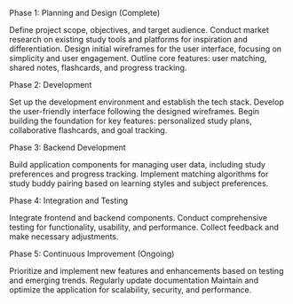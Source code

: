 Phase 1: Planning and Design (Complete)

Define project scope, objectives, and target audience.
Conduct market research on existing study tools and platforms for inspiration and differentiation.
Design initial wireframes for the user interface, focusing on simplicity and user engagement.
Outline core features: user matching, shared notes, flashcards, and progress tracking.

Phase 2: Development

Set up the development environment and establish the tech stack.
Develop the user-friendly interface following the designed wireframes.
Begin building the foundation for key features: personalized study plans, collaborative flashcards, and goal tracking.

Phase 3: Backend Development

Build application components for managing user data, including study preferences and progress tracking.
Implement matching algorithms for study buddy pairing based on learning styles and subject preferences.

Phase 4: Integration and Testing

Integrate frontend and backend components.
Conduct comprehensive testing for functionality, usability, and performance.
Collect feedback and make necessary adjustments.

Phase 5: Continuous Improvement (Ongoing)

Prioritize and implement new features and enhancements based on testing and emerging trends.
Regularly update documentation
Maintain and optimize the application for scalability, security, and performance.
